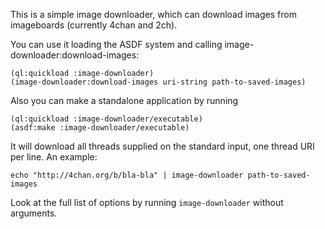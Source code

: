 This is a simple image downloader, which can download images from imageboards
(currently 4chan and 2ch).

You can use it loading the ASDF system and calling
image-downloader:download-images:

    (ql:quickload :image-downloader)
    (image-downloader:download-images uri-string path-to-saved-images)

Also you can make a standalone application by running

    (ql:quickload :image-downloader/executable)
    (asdf:make :image-downloader/executable)

It will download all threads supplied on the standard input, one thread URI per
line. An example:

    echo "http://4chan.org/b/bla-bla" | image-downloader path-to-saved-images

Look at the full list of options by running `image-downloader` without
arguments.
